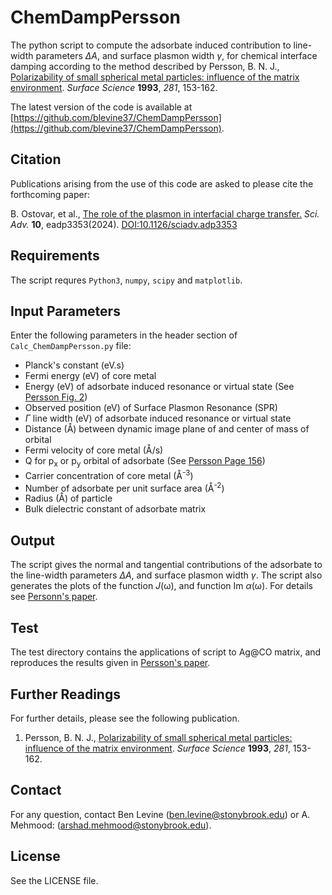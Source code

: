 ChemDampPersson
===

The python script to compute the adsorbate induced contribution to line-width parameters $\Delta A$, and surface plasmon width 	$\gamma$, for chemical interface damping according to the method described by Persson, B. N. J., [Polarizability of small spherical metal particles: influence of the matrix environment](https://www.sciencedirect.com/science/article/abs/pii/003960289390865H). *Surface Science* **1993**, *281*, 153-162.

The latest version of the code is available at [https://github.com/blevine37/ChemDampPersson](https://github.com/blevine37/ChemDampPersson).

 ## Citation
 Publications arising from the use of this code are asked to please cite the forthcoming paper:

 B. Ostovar, et al., [The role of the plasmon in interfacial charge transfer.](https://www.science.org/doi/10.1126/sciadv.adp3353) _Sci. Adv._ **10**, eadp3353(2024). [DOI:10.1126/sciadv.adp3353](https://doi.org/10.1126/sciadv.adp3353)
 
 ## Requirements
The script requres `Python3`, `numpy`, `scipy` and `matplotlib`. 

## Input Parameters
Enter the following parameters in the header section of `Calc_ChemDampPersson.py` file:  
* Planck's constant (eV.s)
* Fermi energy (eV) of core metal
* Energy (eV) of adsorbate induced resonance or virtual state (See [Persson Fig. 2](https://www.sciencedirect.com/science/article/abs/pii/003960289390865H))
* Observed position (eV) of Surface Plasmon Resonance (SPR)
* $\Gamma$ line width (eV) of adsorbate induced resonance or virtual state 
* Distance (Å) between dynamic image plane of and center of mass of orbital 
* Fermi velocity of core metal (Å/s)
* Q for p<sub>x</sub> or p<sub>y</sub> orbital of adsorbate (See [Persson Page 156](https://www.sciencedirect.com/science/article/abs/pii/003960289390865H))
* Carrier concentration of core metal (Å<sup>-3</sup>)
* Number of adsorbate per unit surface area (Å<sup>-2</sup>)
* Radius (Å) of particle
* Bulk dielectric constant of adsorbate matrix

## Output
The script gives the normal and tangential contributions of the adsorbate to the line-width parameters $\Delta A$, and surface plasmon width $\gamma$. The script also generates the plots of the function *J*(ω), and function Im $\alpha$(ω). For details see [Personn's paper](https://www.sciencedirect.com/science/article/abs/pii/003960289390865H).      

 ## Test
The test directory contains the applications of script to Ag@CO matrix, and reproduces the results given in [Persson's paper](https://www.sciencedirect.com/science/article/abs/pii/003960289390865H).

 ## Further Readings
For further details, please see the following publication.

1. Persson, B. N. J., [Polarizability of small spherical metal particles: influence of the matrix environment](https://www.sciencedirect.com/science/article/abs/pii/003960289390865H). *Surface Science* **1993**, *281*, 153-162.

## Contact
For any question, contact Ben Levine (ben.levine@stonybrook.edu) or A. Mehmood: (arshad.mehmood@stonybrook.edu).

## License
See the LICENSE file.
